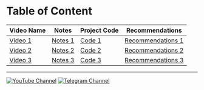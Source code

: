 # Table of Content

| Video Name | Notes | Project Code | Recommendations |
|------------|-------|--------------|-----------------|
| [Video 1](link_to_video_1) | [Notes 1](link_to_notes_1) | [Code 1](link_to_code_1) | [Recommendations 1](link_to_recommendations_1) |
| [Video 2](link_to_video_2) | [Notes 2](link_to_notes_2) | [Code 2](link_to_code_2) | [Recommendations 2](link_to_recommendations_2) |
| [Video 3](link_to_video_3) | [Notes 3](link_to_notes_3) | [Code 3](link_to_code_3) | [Recommendations 3](link_to_recommendations_3) |

---

[![YouTube Channel](https://img.shields.io/badge/YouTube-Subscribe-red?style=flat-square&logo=youtube)]([youtube_channel_link](https://www.youtube.com/@alquadizmi)) [![Telegram Channel](https://img.shields.io/badge/Telegram-Join-blue?style=flat-square&logo=telegram)]([telegram_channel_link](https://t.me/alquadizmi))
